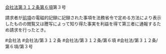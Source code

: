 [会社法第３１２条第６項](会社法＿＿＿＿第３１２条第６項)第３号

請求者が[前項](会社法＿＿＿＿第３１２条第５項)の電磁的記録に記録された事項を法務省令で定める方法により表示したものの閲覧又は謄写によって知り得た事実を利益を得て第三者に通報するため請求を行ったとき。


#会社法
#会社法/第３１２条
#会社法/第３１２条/第６項
#会社法/第３１２条/第６項/第３号
